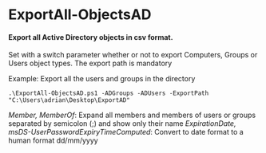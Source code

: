 # ExportAll-ObjectsAD
#### Export all Active Directory objects in csv format.

Set with a switch parameter whether or not to export Computers, Groups or Users object types. The export path is mandatory

Example: Export all the users and groups in the directory
```
.\ExportAll-ObjectsAD.ps1 -ADGroups -ADUsers -ExportPath "C:\Users\adrian\Desktop\ExportAD"
```

*Member, MemberOf*: Expand all members and members of users or groups separated by semicolon (;) and show only their name
*ExpirationDate, msDS-UserPasswordExpiryTimeComputed*: Convert to date format to a human format dd/mm/yyyy